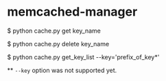 memcached-manager
=================

$ python cache.py get key_name

$ python cache.py delete key_name

$ python cache.py get_key_list --key='prefix_of_key*'

** `--key` option was not supported yet.
